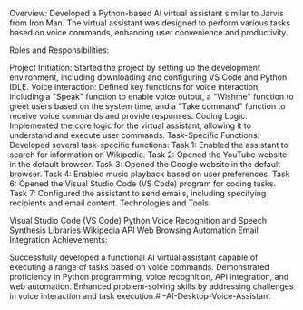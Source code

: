 Overview: Developed a Python-based AI virtual assistant similar to Jarvis from Iron Man. The virtual assistant was designed to perform various tasks based on voice commands, enhancing user convenience and productivity.

Roles and Responsibilities:

Project Initiation: Started the project by setting up the development environment, including downloading and configuring VS Code and Python IDLE.
Voice Interaction: Defined key functions for voice interaction, including a "Speak" function to enable voice output, a "Wishme" function to greet users based on the system time, and a "Take command" function to receive voice commands and provide responses.
Coding Logic: Implemented the core logic for the virtual assistant, allowing it to understand and execute user commands.
Task-Specific Functions: Developed several task-specific functions:
Task 1: Enabled the assistant to search for information on Wikipedia.
Task 2: Opened the YouTube website in the default browser.
Task 3: Opened the Google website in the default browser.
Task 4: Enabled music playback based on user preferences.
Task 6: Opened the Visual Studio Code (VS Code) program for coding tasks.
Task 7: Configured the assistant to send emails, including specifying recipients and email content.
Technologies and Tools:

Visual Studio Code (VS Code)
Python
Voice Recognition and Speech Synthesis Libraries
Wikipedia API
Web Browsing Automation
Email Integration
Achievements:

Successfully developed a functional AI virtual assistant capable of executing a range of tasks based on voice commands.
Demonstrated proficiency in Python programming, voice recognition, API integration, and web automation.
Enhanced problem-solving skills by addressing challenges in voice interaction and task execution.# -AI-Desktop-Voice-Assistant
